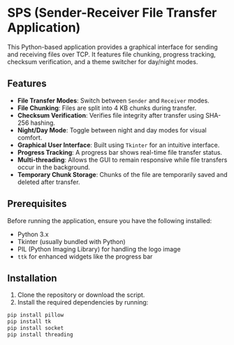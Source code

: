 # SPS (Sender-Receiver File Transfer Application)

This Python-based application provides a graphical interface for sending and receiving files over TCP. It features file chunking, progress tracking, checksum verification, and a theme switcher for day/night modes. 

## Features

- **File Transfer Modes**: Switch between `Sender` and `Receiver` modes.
- **File Chunking**: Files are split into 4 KB chunks during transfer.
- **Checksum Verification**: Verifies file integrity after transfer using SHA-256 hashing.
- **Night/Day Mode**: Toggle between night and day modes for visual comfort.
- **Graphical User Interface**: Built using `Tkinter` for an intuitive interface.
- **Progress Tracking**: A progress bar shows real-time file transfer status.
- **Multi-threading**: Allows the GUI to remain responsive while file transfers occur in the background.
- **Temporary Chunk Storage**: Chunks of the file are temporarily saved and deleted after transfer.

## Prerequisites

Before running the application, ensure you have the following installed:

- Python 3.x
- Tkinter (usually bundled with Python)
- PIL (Python Imaging Library) for handling the logo image
- `ttk` for enhanced widgets like the progress bar

## Installation

1. Clone the repository or download the script.
2. Install the required dependencies by running:

```bash
pip install pillow
pip install tk
pip install socket
pip install threading

